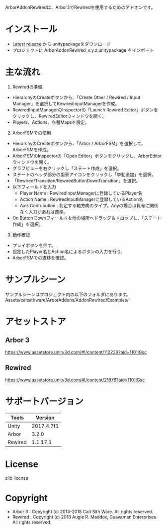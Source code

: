 ArborAddonRewiredは、Arbor3でRewiredを使用するためのアドオンです。

# インストール

* [Latest release](https://github.com/caitsithware/ArborAddonRewired/releases/latest) から unitypackageをダウンロード
* プロジェクトに ArborAddonRewired_x.y.z.unitypackage をインポート

# 主な流れ

1. Rewiredの準備

* HierarchyのCreateボタンから、「Create Other / Rewired / Input Manager」を選択してRewiredInputManagerを作成。
* RewiredInputManagerのInspectorの「Launch Rewired Editor」ボタンをクリックし、RewiredEditorウィンドウを開く。
* Players、Actions、各種Mapsを設定。

2. ArborFSMでの使用

* HierarchyのCreateボタンから、「Arbor / ArborFSM」を選択して、ArborFSMを作成。
* ArborFSMのInspectorの「Open Editor」ボタンをクリックし、ArborEditorウィンドウを開く。
* グラフビューを右クリックし「ステート作成」を選択。
* ステートのヘッダ部分の歯車アイコンをクリックし「挙動追加」を選択。
* 「Rewired/Transition/RewiredButtonDownTransition」を選択。
* 以下フィールドを入力
    * Player Name : RewiredInputManagerに登録しているPlayer名
    * Action Name : RewiredInputManagerに登録しているAction名
    * Axis Contribution : 判定する軸方向のタイプ。Anyの場合は負号に関係なく入力があれば遷移。
* On Button Downフィールドを他の場所へドラッグ＆ドロップし、「ステート作成」を選択。

3. 動作確認

* プレイボタンを押す。
* 設定したPlayer名とAction名によるボタンの入力を行う。
* ArborFSMでの遷移を確認。

# サンプルシーン 

サンプルシーンはプロジェクト内の以下のフォルダにあります。  
Assets/caitsithware/ArborAddons/AddonRewired/Examples/

# アセットストア

## Arbor 3

https://www.assetstore.unity3d.com/#!/content/112239?aid=1101lGsc

## Rewired

https://www.assetstore.unity3d.com/#!/content/21676?aid=1101lGsc

# サポートバージョン

| Tools   | Version    |
|---------|------------|
| Unity   | 2017.4.7f1 |
| Arbor   | 3.2.0      |
| Rewired | 1.1.17.1   |

# License

zlib license

# Copyright

* Arbor 3 : Copyright (c) 2014-2018 Cait Sith Ware. All rights reserved.
* Rewired : Copyright (c) 2018 Augie R. Maddox, Guavaman Enterprises. All rights reserved.
